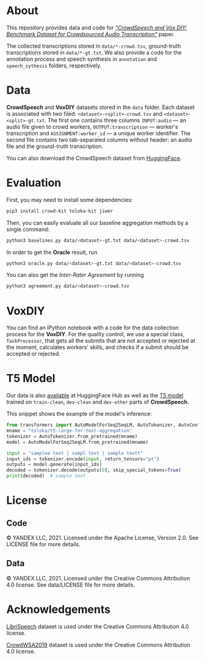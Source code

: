 # About

This repository provides data and code for [*"CrowdSpeech and Vox DIY: Benchmark Dataset for Crowdsourced Audio Transcription"*](https://openreview.net/forum?id=3_hgF1NAXU7) paper.

The collected transcriptions stored in `data/*-crowd.tsv`, ground-truth transcriptions stored in `data/*-gt.txt`. We also provide a code for the annotation process 
and speech synthesis in `annotation` and `speech_sythesis` folders, respectively.


# Data

**CrowdSpeech** and **VoxDIY** datasets stored in the `data` folder. Each dataset is associated with two filed: `<dataset>-<split>-crowd.tsv` and `<dataset>-<split>-gt.txt`. The first one contains three columns `INPUT:audio` — an audio file given to crowd workers, `OUTPUT:transcription` — worker's transcription and `ASSIGNMENT:worker_id` — a unique worker identifier. The second file contains two tab-separated columns without header: an audio file and the ground-truth transcription. 

You can also download the CrowdSpeech dataset from [HuggingFace](https://huggingface.co/datasets/toloka/CrowdSpeech).

# Evaluation
First, you may need to install some dependencies:
```bash
pip3 install crowd-kit toloka-kit jiwer
```

Then, you can easily evaluate all our baseline aggregation methods by a single command:
```bash
python3 baselines.py data/<dataset>-gt.txt data/<dataset>-crowd.tsv
```

In order to get the **Oracle** result, run
```bash
python3 oracle.py data/<dataset>-gt.txt data/<dataset>-crowd.tsv
```

You can also get the *Inter-Rater Agreement* by running
```bash
python3 agreement.py data/<dataset>-crowd.tsv
```

# VoxDIY

You can find an IPython notebook with a code for the data collection process for the **VoxDIY**. For the quality control, we use a special class, `TaskProcessor`, that
gets all the submits that are not accepted or rejected at the moment, calculates workers' skills, and checks if a submit should be accepted or rejected.

# T5 Model

Our data is also [available](https://huggingface.co/toloka) at HuggingFace Hub as well as the [T5 model](https://huggingface.co/toloka/t5-large-for-text-aggregation) trained on `train-clean`, `dev-clean` and `dev-other` parts of **CrowdSpeech**.

This snippet shows the example of the model's inference:
```python
from transformers import AutoModelForSeq2SeqLM, AutoTokenizer, AutoConfig
mname = "toloka/t5-large-for-text-aggregation"
tokenizer = AutoTokenizer.from_pretrained(mname)
model = AutoModelForSeq2SeqLM.from_pretrained(mname)

input = "samplee text | sampl text | sample textt"
input_ids = tokenizer.encode(input, return_tensors="pt")
outputs = model.generate(input_ids)
decoded = tokenizer.decode(outputs[0], skip_special_tokens=True)
print(decoded)  # sample text
```
# License

## Code

© YANDEX LLC, 2021. Licensed under the Apache License, Version 2.0. See LICENSE file for more details.

## Data

© YANDEX LLC, 2021. Licensed under the Creative Commons Attribution 4.0 license. See data/LICENSE file for more details.

# Acknowledgements

[LibriSpeech](https://www.openslr.org/12) dataset is used under the Creative Commons Attribution 4.0 license.

[CrowdWSA2019](https://github.com/garfieldpigljy/CrowdWSA2019) dataset is used under the Creative Commons Attribution 4.0 license.
